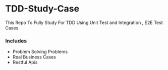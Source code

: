 # TDD-Study-Case
This Repo To Fully Study For TDD Using Unit Test and Integration , E2E Test Cases 
### Includes
- Problem Solving Problems
- Real Business Cases
- Restful Apis

